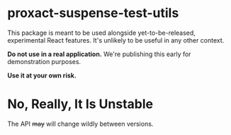 # proxact-suspense-test-utils

This package is meant to be used alongside yet-to-be-released, experimental React features. It's unlikely to be useful in any other context.

**Do not use in a real application.** We're publishing this early for
demonstration purposes.

**Use it at your own risk.**

# No, Really, It Is Unstable

The API ~~may~~ will change wildly between versions.
